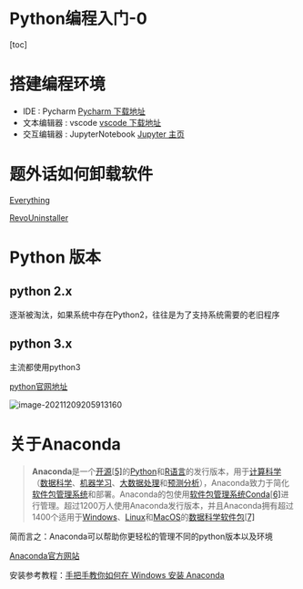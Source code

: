 # Python编程入门-0

[toc]

# 搭建编程环境

* IDE : Pycharm [Pycharm 下载地址](https://www.jetbrains.com/pycharm/download/#section=windows)
* 文本编辑器 : vscode [vscode 下载地址](https://code.visualstudio.com/)
* 交互编辑器 : JupyterNotebook [Jupyter 主页](https://jupyter.org/index.html)

# 题外话如何卸载软件

[Everything](https://www.voidtools.com/zh-cn/downloads/)

[RevoUninstaller](http://ct.ghpym.com/d/7369060-41768432-5021d5/)

# Python 版本

## python 2.x 

逐渐被淘汰，如果系统中存在Python2，往往是为了支持系统需要的老旧程序

## python 3.x

主流都使用python3

[python官网地址](https://www.python.org/downloads/)

![image-20211209205913160](https://evariste-xu.oss-cn-beijing.aliyuncs.com/image-20211209205913160.png)

# 关于Anaconda

> **Anaconda**是一个[开源](https://zh.wikipedia.org/wiki/开放源代码)[[5\]](https://zh.wikipedia.org/wiki/Anaconda_(Python发行版)#cite_note-5)的[Python](https://zh.wikipedia.org/wiki/Python)和[R语言](https://zh.wikipedia.org/wiki/R语言)的发行版本，用于[计算科学](https://zh.wikipedia.org/wiki/计算科学)（[数据科学](https://zh.wikipedia.org/wiki/数据科学)、[机器学习](https://zh.wikipedia.org/wiki/机器学习)、[大数据处理](https://zh.wikipedia.org/wiki/大数据)和[预测分析](https://zh.wikipedia.org/wiki/预测分析)），Anaconda致力于简化[软件包管理系统](https://zh.wikipedia.org/wiki/软件包管理系统)和部署。Anaconda的包使用[软件包管理系统](https://zh.wikipedia.org/wiki/软件包管理系统)[Conda](https://zh.wikipedia.org/wiki/Conda)[[6\]](https://zh.wikipedia.org/wiki/Anaconda_(Python发行版)#cite_note-6)进行管理。超过1200万人使用Anaconda发行版本，并且Anaconda拥有超过1400个适用于[Windows](https://zh.wikipedia.org/wiki/Microsoft_Windows)、[Linux](https://zh.wikipedia.org/wiki/Linux)和[MacOS](https://zh.wikipedia.org/wiki/MacOS)的[数据科学](https://zh.wikipedia.org/wiki/数据科学)[软件包](https://zh.wikipedia.org/wiki/软件包)[[7\]](https://zh.wikipedia.org/wiki/Anaconda_(Python发行版)#cite_note-AnacondaSite-7)

简而言之：Anaconda可以帮助你更轻松的管理不同的python版本以及环境

[Anaconda官方网站](https://www.anaconda.com/)

安装参考教程：[手把手教你如何在 Windows 安装 Anaconda](https://segmentfault.com/a/1190000037752539)
